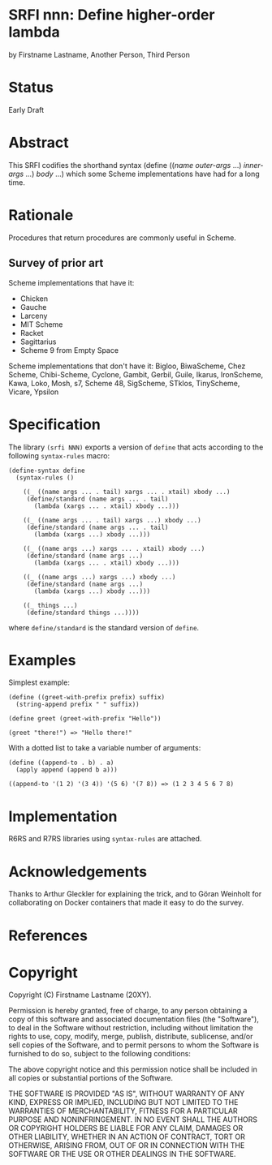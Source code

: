 # SRFI nnn: Define higher-order lambda

by Firstname Lastname, Another Person, Third Person

# Status

Early Draft

# Abstract

This SRFI codifies the shorthand syntax (define ((_name_ _outer-args_
...) _inner-args_ ...) _body_ ...) which some Scheme implementations
have had for a long time.

# Rationale

Procedures that return procedures are commonly useful in Scheme.

## Survey of prior art

Scheme implementations that have it:

* Chicken
* Gauche
* Larceny
* MIT Scheme
* Racket
* Sagittarius
* Scheme 9 from Empty Space

Scheme implementations that don't have it: Bigloo, BiwaScheme, Chez
Scheme, Chibi-Scheme, Cyclone, Gambit, Gerbil, Guile, Ikarus,
IronScheme, Kawa, Loko, Mosh, s7, Scheme 48, SigScheme, STklos,
TinyScheme, Vicare, Ypsilon

# Specification

The library `(srfi NNN)` exports a version of `define` that acts
according to the following `syntax-rules` macro:

    (define-syntax define
      (syntax-rules ()

        ((_ ((name args ... . tail) xargs ... . xtail) xbody ...)
         (define/standard (name args ... . tail)
           (lambda (xargs ... . xtail) xbody ...)))

        ((_ ((name args ... . tail) xargs ...) xbody ...)
         (define/standard (name args ... . tail)
           (lambda (xargs ...) xbody ...)))

        ((_ ((name args ...) xargs ... . xtail) xbody ...)
         (define/standard (name args ...)
           (lambda (xargs ... . xtail) xbody ...)))

        ((_ ((name args ...) xargs ...) xbody ...)
         (define/standard (name args ...)
           (lambda (xargs ...) xbody ...)))

        ((_ things ...)
         (define/standard things ...))))

where `define/standard` is the standard version of `define`.

# Examples

Simplest example:

```
(define ((greet-with-prefix prefix) suffix)
  (string-append prefix " " suffix))

(define greet (greet-with-prefix "Hello"))

(greet "there!") => "Hello there!"
```

With a dotted list to take a variable number of arguments:

```
(define ((append-to . b) . a)
  (apply append (append b a)))

((append-to '(1 2) '(3 4)) '(5 6) '(7 8)) => (1 2 3 4 5 6 7 8)
```

# Implementation

R6RS and R7RS libraries using `syntax-rules` are attached.

# Acknowledgements

Thanks to Arthur Gleckler for explaining the trick, and to Göran
Weinholt for collaborating on Docker containers that made it easy to
do the survey.

# References

# Copyright

Copyright (C) Firstname Lastname (20XY).

Permission is hereby granted, free of charge, to any person obtaining
a copy of this software and associated documentation files (the
"Software"), to deal in the Software without restriction, including
without limitation the rights to use, copy, modify, merge, publish,
distribute, sublicense, and/or sell copies of the Software, and to
permit persons to whom the Software is furnished to do so, subject to
the following conditions:

The above copyright notice and this permission notice shall be
included in all copies or substantial portions of the Software.

THE SOFTWARE IS PROVIDED "AS IS", WITHOUT WARRANTY OF ANY KIND,
EXPRESS OR IMPLIED, INCLUDING BUT NOT LIMITED TO THE WARRANTIES OF
MERCHANTABILITY, FITNESS FOR A PARTICULAR PURPOSE AND
NONINFRINGEMENT. IN NO EVENT SHALL THE AUTHORS OR COPYRIGHT HOLDERS BE
LIABLE FOR ANY CLAIM, DAMAGES OR OTHER LIABILITY, WHETHER IN AN ACTION
OF CONTRACT, TORT OR OTHERWISE, ARISING FROM, OUT OF OR IN CONNECTION
WITH THE SOFTWARE OR THE USE OR OTHER DEALINGS IN THE SOFTWARE.
